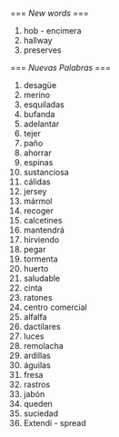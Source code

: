 === *New words* ===

1. hob - encimera
2. hallway
3. preserves

=== *Nuevas Palabras* ===

1. desagüe
2. merino
3. esquiladas
4. bufanda
5. adelantar
7. tejer
8. paño
9. ahorrar
10. espinas
11. sustanciosa
12. cálidas
13. jersey
14. mármol
15. recoger
16. calcetines
17. mantendrá
18. hirviendo
19. pegar
20. tormenta
21. huerto
22. saludable
23. cinta    
24. ratones
25. centro comercial
26. alfalfa
27. dactilares
28. luces
29. remolacha
30. ardillas
31. águilas
32. fresa
33. rastros
34. jabón
35. queden
36. suciedad
37. Extendí - spread
